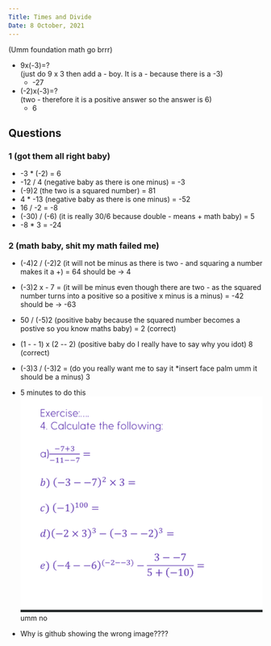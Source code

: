 ```yaml
---
Title: Times and Divide
Date: 8 October, 2021
---
```


(Umm foundation math go brrr)
- 9x(-3)=?
<br /> (just do 9 x 3 then add a - boy. It is a - because there is a -3)
    - -27
- (-2)x(-3)=?
<br /> (two - therefore it is a positive answer so the answer is 6)
    - 6

## Questions
### 1 (got them all right baby)
- -3 * (-2) = 6
- -12 / 4 (negative baby as there is one minus) = -3
- (-9)2 (the two is a squared number) = 81
- 4 * -13 (negative baby as there is one minus) = -52
- 16 / -2 = -8
- (-30) / (-6) (it is really 30/6 because double - means + math baby) = 5
- -8 * 3 = -24

### 2 (math baby, shit my math failed me)
- (-4)2 / (-2)2 (it will not be minus as there is two - and squaring a number makes it a +) = 64 should be -> 4
- (-3)2 x - 7 = (it will be minus even though there are two - as the squared number turns into a positive so a positive x minus is a minus) = -42 should be -> -63
- 50 / (-5)2 (positive baby because the squared number becomes a postive so you know maths baby) = 2 (correct)
- (1 - - 1) x (2 -- 2) (positive baby do I really have to say why you idot) 8 (correct)
- (-3)3 / (-3)2 = (do you really want me to say it *insert face palm umm it should be a minus) 3

- 5 minutes to do this ![](./bruh.png) umm no
- Why is github showing the wrong image????
